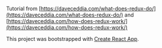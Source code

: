 
Tutorial from [https://daveceddia.com/what-does-redux-do/](https://daveceddia.com/what-does-redux-do/) and [https://daveceddia.com/how-does-redux-work/](https://daveceddia.com/how-does-redux-work/)

This project was bootstrapped with [Create React App](https://github.com/facebookincubator/create-react-app).